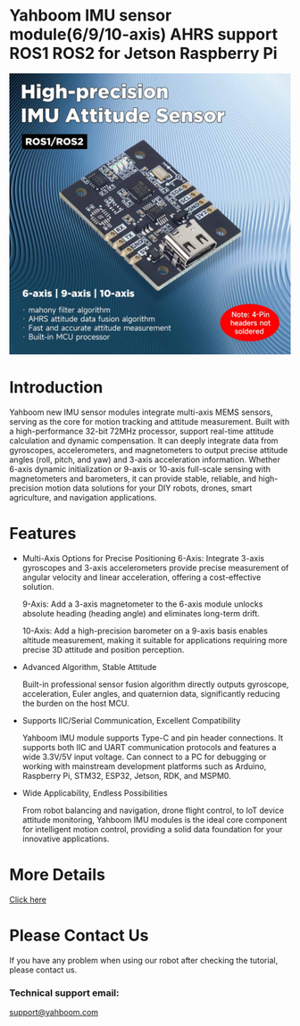 # Yahboom IMU sensor module(6/9/10-axis) AHRS support ROS1 ROS2 for Jetson Raspberry Pi
![](https://github.com/YahboomTechnology/IMU-Sensor/blob/main/IMU_Sensor_Module.jpg)
# Introduction
Yahboom new IMU sensor modules integrate multi-axis MEMS sensors, serving as the core for motion tracking and attitude measurement. Built with a high-performance 32-bit 72MHz processor, support real-time attitude calculation and dynamic compensation. It can deeply integrate data from gyroscopes, accelerometers, and magnetometers to output precise attitude angles (roll, pitch, and yaw) and 3-axis acceleration information. Whether 6-axis dynamic initialization or 9-axis or 10-axis full-scale sensing with magnetometers and barometers, it can provide stable, reliable, and high-precision motion data solutions for your DIY robots, drones, smart agriculture, and navigation applications.
# Features
* Multi-Axis Options for Precise Positioning
  6-Axis: Integrate 3-axis gyroscopes and 3-axis accelerometers provide precise measurement of angular velocity and linear acceleration, offering a cost-effective solution.

  9-Axis: Add a 3-axis magnetometer to the 6-axis module unlocks absolute heading (heading angle) and eliminates long-term drift.

  10-Axis: Add a high-precision barometer on a 9-axis basis enables altitude measurement, making it suitable for applications requiring more precise 3D attitude and position perception.
* Advanced Algorithm, Stable Attitude

  Built-in professional sensor fusion algorithm directly outputs gyroscope, acceleration, Euler angles, and quaternion data, significantly reducing the burden on the host MCU.
* Supports IIC/Serial Communication, Excellent Compatibility

  Yahboom IMU module supports Type-C and pin header connections. It supports both IIC and UART communication protocols and features a wide 3.3V/5V input voltage. Can connect to a PC for debugging or working with mainstream development platforms such as Arduino, Raspberry Pi, STM32, ESP32, Jetson, RDK, and MSPM0.
* Wide Applicability, Endless Possibilities

  From robot balancing and navigation, drone flight control, to IoT device attitude monitoring, Yahboom IMU modules is the ideal core component for intelligent motion control, providing a solid data foundation for your innovative applications.

# More Details
[Click here](https://category.yahboom.net/products/yahboom-imu-sensor-modules)

# Please Contact Us
If you have any problem when using our robot after checking the tutorial, please contact us.

### Technical support email: 
support@yahboom.com

